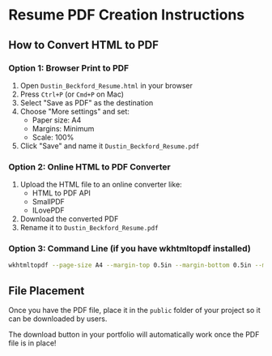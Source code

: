 # Resume PDF Creation Instructions

## How to Convert HTML to PDF

### Option 1: Browser Print to PDF
1. Open `Dustin_Beckford_Resume.html` in your browser
2. Press `Ctrl+P` (or `Cmd+P` on Mac)
3. Select "Save as PDF" as the destination
4. Choose "More settings" and set:
   - Paper size: A4
   - Margins: Minimum
   - Scale: 100%
5. Click "Save" and name it `Dustin_Beckford_Resume.pdf`

### Option 2: Online HTML to PDF Converter
1. Upload the HTML file to an online converter like:
   - HTML to PDF API
   - SmallPDF
   - ILovePDF
2. Download the converted PDF
3. Rename it to `Dustin_Beckford_Resume.pdf`

### Option 3: Command Line (if you have wkhtmltopdf installed)
```bash
wkhtmltopdf --page-size A4 --margin-top 0.5in --margin-bottom 0.5in --margin-left 0.5in --margin-right 0.5in Dustin_Beckford_Resume.html Dustin_Beckford_Resume.pdf
```

## File Placement
Once you have the PDF file, place it in the `public` folder of your project so it can be downloaded by users.

The download button in your portfolio will automatically work once the PDF file is in place!
